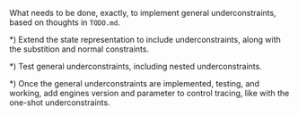 What needs to be done, exactly, to implement general underconstraints,
based on thoughts in `TODO.md`.

*) Extend the state representation to include underconstraints, along
 with the substition and normal constraints.



*) Test general underconstraints, including nested underconstraints.

*) Once the general underconstraints are implemented, testing, and
 working, add engines version and parameter to control tracing, like
 with the one-shot underconstraints.